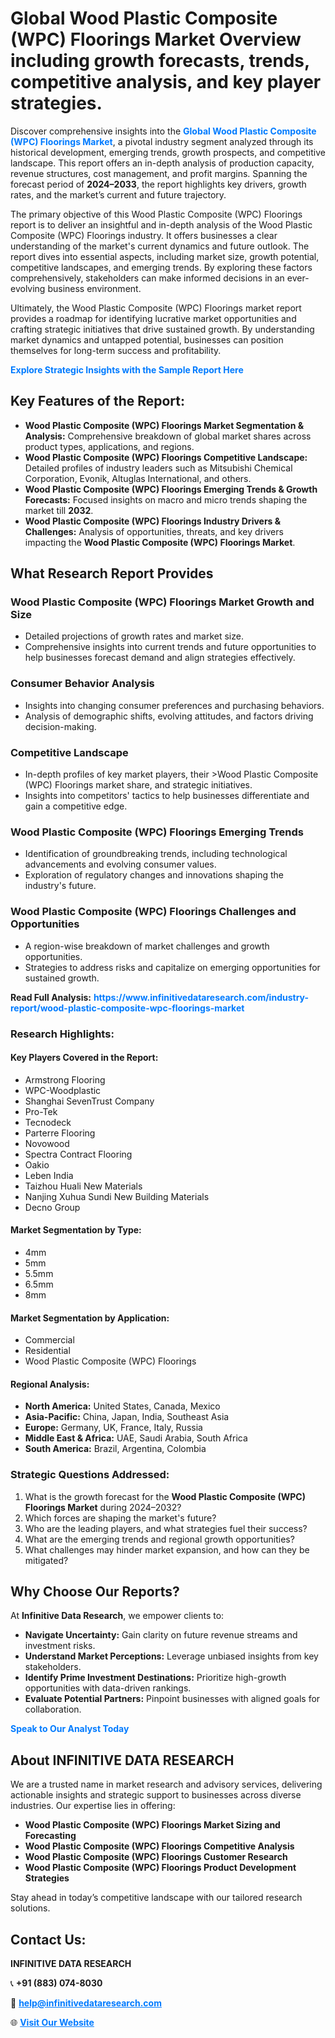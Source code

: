 <h1>Global Wood Plastic Composite (WPC) Floorings Market Overview including growth forecasts, trends, competitive analysis, and key player strategies.</h1>
<p>
Discover comprehensive insights into the 
<a href="https://www.infinitivedataresearch.com/industry-report/wood-plastic-composite-wpc-floorings-market" rel="dofollow" style="color: #007BFF; text-decoration: none;"><strong>Global Wood Plastic Composite (WPC) Floorings Market</strong></a>, a pivotal industry segment analyzed through its historical development, emerging trends, growth prospects, and competitive landscape. This report offers an in-depth analysis of production capacity, revenue structures, cost management, and profit margins. Spanning the forecast period of <strong>2024–2033</strong>, the report highlights key drivers, growth rates, and the market’s current and future trajectory.
</p>
<p>
The primary objective of this Wood Plastic Composite (WPC) Floorings report is to deliver an insightful and in-depth analysis of the Wood Plastic Composite (WPC) Floorings industry. It offers businesses a clear understanding of the market's current dynamics and future outlook. The report dives into essential aspects, including market size, growth potential, competitive landscapes, and emerging trends. By exploring these factors comprehensively, stakeholders can make informed decisions in an ever-evolving business environment.
</p>
<p>
Ultimately, the Wood Plastic Composite (WPC) Floorings market report provides a roadmap for identifying lucrative market opportunities and crafting strategic initiatives that drive sustained growth. By understanding market dynamics and untapped potential, businesses can position themselves for long-term success and profitability.
</p>
<p>
<a href="https://www.infinitivedataresearch.com/request-sample/reportId=112291" style="color: #007BFF; text-decoration: none;"><strong>Explore Strategic Insights with the Sample Report Here</strong></a>
</p>

<h2>Key Features of the Report:</h2>
<ul>
<li><strong>Wood Plastic Composite (WPC) Floorings Market Segmentation & Analysis:</strong> Comprehensive breakdown of global market shares across product types, applications, and regions.</li>
<li><strong>Wood Plastic Composite (WPC) Floorings Competitive Landscape:</strong> Detailed profiles of industry leaders such as Mitsubishi Chemical Corporation, Evonik, Altuglas International, and others.</li>
<li><strong>Wood Plastic Composite (WPC) Floorings Emerging Trends & Growth Forecasts:</strong> Focused insights on macro and micro trends shaping the market till <strong>2032</strong>.</li>
<li><strong>Wood Plastic Composite (WPC) Floorings Industry Drivers & Challenges:</strong> Analysis of opportunities, threats, and key drivers impacting the <strong>Wood Plastic Composite (WPC) Floorings Market</strong>.</li>
</ul>

<h2>What Research Report Provides</h2>
<h3>Wood Plastic Composite (WPC) Floorings Market Growth and Size</h3>
<ul>
<li>Detailed projections of growth rates and market size.</li>
<li>Comprehensive insights into current trends and future opportunities to help businesses forecast demand and align strategies effectively.</li>
</ul>

<h3>Consumer Behavior Analysis</h3>
<ul>
<li>Insights into changing consumer preferences and purchasing behaviors.</li>
<li>Analysis of demographic shifts, evolving attitudes, and factors driving decision-making.</li>
</ul>

<h3>Competitive Landscape</h3>
<ul>
<li>In-depth profiles of key market players, their >Wood Plastic Composite (WPC) Floorings market share, and strategic initiatives.</li>
<li>Insights into competitors' tactics to help businesses differentiate and gain a competitive edge.</li>
</ul>

<h3>Wood Plastic Composite (WPC) Floorings Emerging Trends</h3>
<ul>
<li>Identification of groundbreaking trends, including technological advancements and evolving consumer values.</li>
<li>Exploration of regulatory changes and innovations shaping the industry's future.</li>
</ul>

<h3>Wood Plastic Composite (WPC) Floorings Challenges and Opportunities</h3>
<ul>
<li>A region-wise breakdown of market challenges and growth opportunities.</li>
<li>Strategies to address risks and capitalize on emerging opportunities for sustained growth.</li>
</ul>
<p><strong>Read Full Analysis:</strong> <a href="https://www.infinitivedataresearch.com/industry-report/wood-plastic-composite-wpc-floorings-market" rel="dofollow" style="color: #007BFF; text-decoration: none;"><strong>https://www.infinitivedataresearch.com/industry-report/wood-plastic-composite-wpc-floorings-market</strong></a></p>
<h3>Research Highlights:</h3>
<h4>Key Players Covered in the Report:</h4>
<ul><li>Armstrong Flooring</li><li>WPC-Woodplastic</li><li>Shanghai SevenTrust Company</li><li>Pro-Tek</li><li>Tecnodeck</li><li>Parterre Flooring</li><li>Novowood</li><li>Spectra Contract Flooring</li><li>Oakio</li><li>Leben India</li><li>Taizhou Huali New Materials</li><li>Nanjing Xuhua Sundi New Building Materials</li><li>Decno Group</li></ul>
<h4>Market Segmentation by Type:</h4>
<ul><li>4mm</li><li>5mm</li><li>5.5mm</li><li>6.5mm</li><li>8mm</li></ul>
<h4>Market Segmentation by Application:</h4>
<ul><li>Commercial</li><li>Residential</li><li>Wood Plastic Composite (WPC) Floorings</li></ul>

<h4>Regional Analysis:</h4>
<ul>
<li><strong>North America:</strong> United States, Canada, Mexico</li>
<li><strong>Asia-Pacific:</strong> China, Japan, India, Southeast Asia</li>
<li><strong>Europe:</strong> Germany, UK, France, Italy, Russia</li>
<li><strong>Middle East & Africa:</strong> UAE, Saudi Arabia, South Africa</li>
<li><strong>South America:</strong> Brazil, Argentina, Colombia</li>
</ul>

<h3>Strategic Questions Addressed:</h3>
<ol>
<li>What is the growth forecast for the <strong>Wood Plastic Composite (WPC) Floorings Market</strong> during 2024–2032?</li>
<li>Which forces are shaping the market's future?</li>
<li>Who are the leading players, and what strategies fuel their success?</li>
<li>What are the emerging trends and regional growth opportunities?</li>
<li>What challenges may hinder market expansion, and how can they be mitigated?</li>
</ol>

<h2>Why Choose Our Reports?</h2>
<p>At <strong>Infinitive Data Research</strong>, we empower clients to:</p>
<ul>
<li><strong>Navigate Uncertainty:</strong> Gain clarity on future revenue streams and investment risks.</li>
<li><strong>Understand Market Perceptions:</strong> Leverage unbiased insights from key stakeholders.</li>
<li><strong>Identify Prime Investment Destinations:</strong> Prioritize high-growth opportunities with data-driven rankings.</li>
<li><strong>Evaluate Potential Partners:</strong> Pinpoint businesses with aligned goals for collaboration.</li>
</ul>
<p><a href="https://www.infinitivedataresearch.com/industry-report/wood-plastic-composite-wpc-floorings-market" rel="dofollow" style="color: #007BFF; text-decoration: none;"><strong>Speak to Our Analyst Today</strong></a></p>

<h2>About INFINITIVE DATA RESEARCH</h2>
<p>We are a trusted name in market research and advisory services, delivering actionable insights and strategic support to businesses across diverse industries. Our expertise lies in offering:</p>
<ul>
<li><strong>Wood Plastic Composite (WPC) Floorings Market Sizing and Forecasting</strong></li>
<li><strong>Wood Plastic Composite (WPC) Floorings Competitive Analysis</strong></li>
<li><strong>Wood Plastic Composite (WPC) Floorings Customer Research</strong></li>
<li><strong>Wood Plastic Composite (WPC) Floorings Product Development Strategies</strong></li>
</ul>
<p>Stay ahead in today’s competitive landscape with our tailored research solutions.</p>

<h2>Contact Us:</h2>
<p><strong>INFINITIVE DATA RESEARCH</strong></p>
<p>📞 <strong>+91 (883) 074-8030</strong></p>
<p>📧 <strong><a href="mailto:help@infinitivedataresearch.com" style="color: #007BFF;">help@infinitivedataresearch.com</a></strong></p>
<p>🌐 <strong><a href="https://www.infinitivedataresearch.com" rel="dofollow" style="color: #007BFF;">Visit Our Website</a></strong></p>